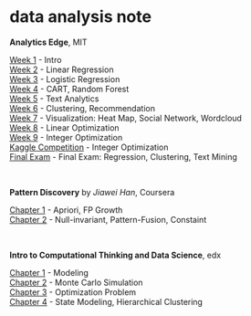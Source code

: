 # data analysis note

**Analytics Edge**, MIT

[Week 1]() - Intro  
[Week 2]() - Linear Regression  
[Week 3](https://github.com/1ambda/data-analysis/tree/master/analytics-edge/week3) - Logistic Regression  
[Week 4](https://github.com/1ambda/data-analysis/tree/master/analytics-edge/week4) - CART, Random Forest  
[Week 5](https://github.com/1ambda/data-analysis/tree/master/analytics-edge/week5) - Text Analytics  
[Week 6](https://github.com/1ambda/data-analysis/tree/master/analytics-edge/week6) - Clustering, Recommendation  
[Week 7](https://github.com/1ambda/data-analysis/tree/master/analytics-edge/week7) - Visualization: Heat Map, Social Network, Wordcloud   
[Week 8](https://github.com/1ambda/data-analysis/tree/master/analytics-edge/week8) - Linear Optimization  
[Week 9](https://github.com/1ambda/data-analysis/tree/master/analytics-edge/week9) - Integer Optimization  
[Kaggle Competition](https://github.com/1ambda/data-analysis/tree/master/analytics-edge/kaggle) - Integer Optimization  
[Final Exam](https://github.com/1ambda/data-analysis/tree/master/analytics-edge/final) - Final Exam: Regression, Clustering, Text Mining  

<br/>

**Pattern Discovery** by *Jiawei Han*, Coursera

[Chapter 1](http://1ambda.github.io/pattern-discovery-1/) - Apriori, FP Growth  
[Chapter 2](http://1ambda.github.io/pattern-discovery-2/) - Null-invariant, Pattern-Fusion, Constaint   

<br/>

**Intro to Computational Thinking and Data Science**, edx

[Chapter 1](http://1ambda.github.io/edx-600-2x-1/) - Modeling  
[Chapter 2](http://1ambda.github.io/edx-600-2x-2/) - Monte Carlo Simulation  
[Chapter 3](http://1ambda.github.io/edx-600-2x-3/) - Optimization Problem  
[Chapter 4](http://1ambda.github.io/edx-600-2x-4/) - State Modeling, Hierarchical Clustering   


